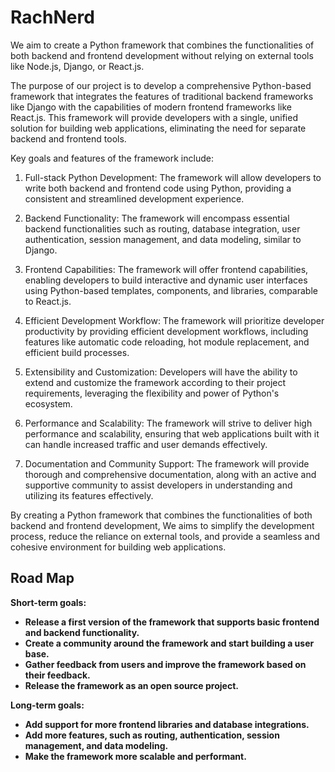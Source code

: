 # RachNerd
We aim to create a Python framework that combines the functionalities of both backend and frontend development without relying on external tools like Node.js, Django, or React.js.

The purpose of our project is to develop a comprehensive Python-based framework that integrates the features of traditional backend frameworks like Django with the capabilities of modern frontend frameworks like React.js. This framework will provide developers with a single, unified solution for building web applications, eliminating the need for separate backend and frontend tools.

Key goals and features of the framework include:

1. Full-stack Python Development: The framework will allow developers to write both backend and frontend code using Python, providing a consistent and streamlined development experience.

2. Backend Functionality: The framework will encompass essential backend functionalities such as routing, database integration, user authentication, session management, and data modeling, similar to Django.

3. Frontend Capabilities: The framework will offer frontend capabilities, enabling developers to build interactive and dynamic user interfaces using Python-based templates, components, and libraries, comparable to React.js.

4. Efficient Development Workflow: The framework will prioritize developer productivity by providing efficient development workflows, including features like automatic code reloading, hot module replacement, and efficient build processes.

5. Extensibility and Customization: Developers will have the ability to extend and customize the framework according to their project requirements, leveraging the flexibility and power of Python's ecosystem.

6. Performance and Scalability: The framework will strive to deliver high performance and scalability, ensuring that web applications built with it can handle increased traffic and user demands effectively.

7. Documentation and Community Support: The framework will provide thorough and comprehensive documentation, along with an active and supportive community to assist developers in understanding and utilizing its features effectively.

By creating a Python framework that combines the functionalities of both backend and frontend development, We aims to simplify the development process, reduce the reliance on external tools, and provide a seamless and cohesive environment for building web applications.

## Road Map

**Short-term goals:**

* **Release a first version of the framework that supports basic frontend and backend functionality.**
* **Create a community around the framework and start building a user base.**
* **Gather feedback from users and improve the framework based on their feedback.**
* **Release the framework as an open source project.**


**Long-term goals:**

* **Add support for more frontend libraries and database integrations.**
* **Add more features, such as routing, authentication, session management, and data modeling.**
* **Make the framework more scalable and performant.**

